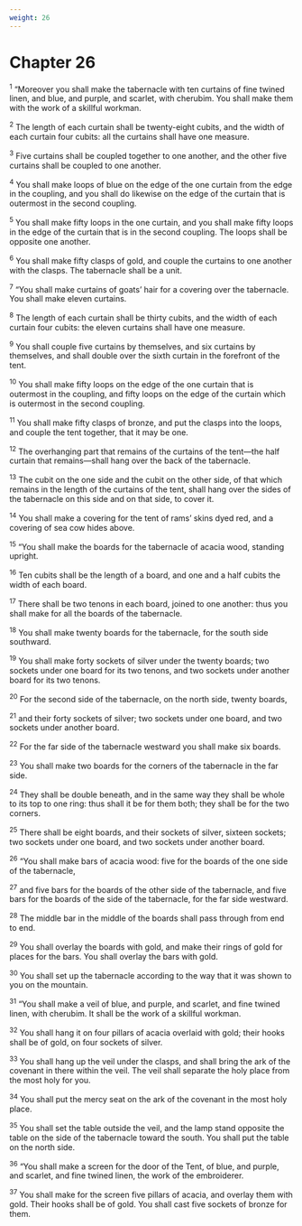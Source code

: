 ```yaml
---
weight: 26
---
```


# Chapter 26

<sup>1</sup> “Moreover you shall make the tabernacle with ten curtains of fine twined linen, and blue, and purple, and scarlet, with cherubim. You shall make them with the work of a skillful workman. 

<sup>2</sup> The length of each curtain shall be twenty-eight cubits, and the width of each curtain four cubits: all the curtains shall have one measure. 

<sup>3</sup> Five curtains shall be coupled together to one another, and the other five curtains shall be coupled to one another. 

<sup>4</sup> You shall make loops of blue on the edge of the one curtain from the edge in the coupling, and you shall do likewise on the edge of the curtain that is outermost in the second coupling. 

<sup>5</sup> You shall make fifty loops in the one curtain, and you shall make fifty loops in the edge of the curtain that is in the second coupling. The loops shall be opposite one another. 

<sup>6</sup> You shall make fifty clasps of gold, and couple the curtains to one another with the clasps. The tabernacle shall be a unit. 

<sup>7</sup> “You shall make curtains of goats’ hair for a covering over the tabernacle. You shall make eleven curtains. 

<sup>8</sup> The length of each curtain shall be thirty cubits, and the width of each curtain four cubits: the eleven curtains shall have one measure. 

<sup>9</sup> You shall couple five curtains by themselves, and six curtains by themselves, and shall double over the sixth curtain in the forefront of the tent. 

<sup>10</sup> You shall make fifty loops on the edge of the one curtain that is outermost in the coupling, and fifty loops on the edge of the curtain which is outermost in the second coupling. 

<sup>11</sup> You shall make fifty clasps of bronze, and put the clasps into the loops, and couple the tent together, that it may be one. 

<sup>12</sup> The overhanging part that remains of the curtains of the tent—the half curtain that remains—shall hang over the back of the tabernacle. 

<sup>13</sup> The cubit on the one side and the cubit on the other side, of that which remains in the length of the curtains of the tent, shall hang over the sides of the tabernacle on this side and on that side, to cover it. 

<sup>14</sup> You shall make a covering for the tent of rams’ skins dyed red, and a covering of sea cow hides above. 

<sup>15</sup> “You shall make the boards for the tabernacle of acacia wood, standing upright. 

<sup>16</sup> Ten cubits shall be the length of a board, and one and a half cubits the width of each board. 

<sup>17</sup> There shall be two tenons in each board, joined to one another: thus you shall make for all the boards of the tabernacle. 

<sup>18</sup> You shall make twenty boards for the tabernacle, for the south side southward. 

<sup>19</sup> You shall make forty sockets of silver under the twenty boards; two sockets under one board for its two tenons, and two sockets under another board for its two tenons. 

<sup>20</sup> For the second side of the tabernacle, on the north side, twenty boards, 

<sup>21</sup> and their forty sockets of silver; two sockets under one board, and two sockets under another board. 

<sup>22</sup> For the far side of the tabernacle westward you shall make six boards. 

<sup>23</sup> You shall make two boards for the corners of the tabernacle in the far side. 

<sup>24</sup> They shall be double beneath, and in the same way they shall be whole to its top to one ring: thus shall it be for them both; they shall be for the two corners. 

<sup>25</sup> There shall be eight boards, and their sockets of silver, sixteen sockets; two sockets under one board, and two sockets under another board. 

<sup>26</sup> “You shall make bars of acacia wood: five for the boards of the one side of the tabernacle, 

<sup>27</sup> and five bars for the boards of the other side of the tabernacle, and five bars for the boards of the side of the tabernacle, for the far side westward. 

<sup>28</sup> The middle bar in the middle of the boards shall pass through from end to end. 

<sup>29</sup> You shall overlay the boards with gold, and make their rings of gold for places for the bars. You shall overlay the bars with gold. 

<sup>30</sup> You shall set up the tabernacle according to the way that it was shown to you on the mountain. 

<sup>31</sup> “You shall make a veil of blue, and purple, and scarlet, and fine twined linen, with cherubim. It shall be the work of a skillful workman. 

<sup>32</sup> You shall hang it on four pillars of acacia overlaid with gold; their hooks shall be of gold, on four sockets of silver. 

<sup>33</sup> You shall hang up the veil under the clasps, and shall bring the ark of the covenant in there within the veil. The veil shall separate the holy place from the most holy for you. 

<sup>34</sup> You shall put the mercy seat on the ark of the covenant in the most holy place. 

<sup>35</sup> You shall set the table outside the veil, and the lamp stand opposite the table on the side of the tabernacle toward the south. You shall put the table on the north side. 

<sup>36</sup> “You shall make a screen for the door of the Tent, of blue, and purple, and scarlet, and fine twined linen, the work of the embroiderer. 

<sup>37</sup> You shall make for the screen five pillars of acacia, and overlay them with gold. Their hooks shall be of gold. You shall cast five sockets of bronze for them. 


